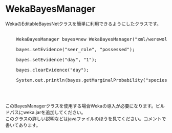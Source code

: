 # WekaBayesManager
WekaのEditableBayesNetクラスを簡単に利用できるようにしたクラスです。<br><br>
<pre>
    WekaBayesManager bayes=new WekaBayesManager("xml/werewolf.xml");<br>
	bayes.setEvidence("seer_role", "possessed");<br>
	bayes.setEvidence("day", "1");<br>
	bayes.clearEvidence("day");<br>
	System.out.println(bayes.getMarginalProbability("species", "human"));<br><br>
	</pre>
このBayesManagerクラスを使用する場合Wekaの導入が必要になります。ビルドパスにweka.jarを追加してください。<br>
このクラスの詳しい説明などはjavaファイルのほうを見てください。コメントで書いてあります。
